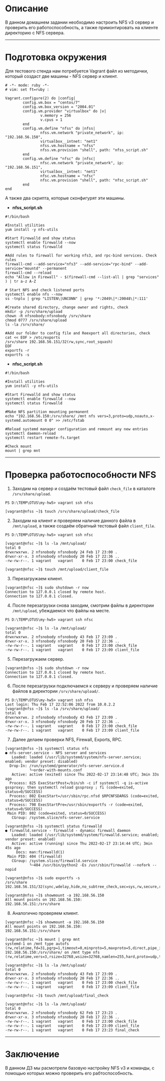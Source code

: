 # **Описание**

В данном домашнем задании необходимо настроить NFS v3 сервер и проверить его работоспособность, а также примонтировать на клиенте директорию с NFS сервера.

---

# **Подготовка окружения** 

Для тестового стенда нам потребуется Vagrant файл из методички, который создаст две машины - NFS сервер и клиент.
```
# -*- mode: ruby -*-
# vim: set ft=ruby :

Vagrant.configure(2) do |config|
        config.vm.box = "centos/7"
        config.vm.box_version = "2004.01"
        config.vm.provider "virtualbox" do |v|
                v.memory = 256
                v.cpus = 1
        end
        config.vm.define "nfss" do |nfss|
                nfss.vm.network "private_network", ip: "192.168.56.150",
                virtualbox__intnet: "net1"
                nfss.vm.hostname = "nfss"
                nfss.vm.provision "shell", path: "nfss_script.sh"
        end
        config.vm.define "nfsc" do |nfsc|
                nfsc.vm.network "private_network", ip: "192.168.56.151",
                virtualbox__intnet: "net1"
                nfsc.vm.hostname = "nfsc"
                nfsc.vm.provision "shell", path: "nfsc_script.sh"
        end
end
```
А также два скрипта, которые сконфигурят эти машины.

- **nfss_script.sh**
```
#!/bin/bash

#Install utilities
yum install -y nfs-utils

#Start Firewalld and show status
systemctl enable firewalld --now
systemctl status firewalld

#Add rules to firewall for working nfs3, and rpc-bind services. Check rules 
firewall-cmd --add-service="nfs3" --add-service="rpc-bind" --add-service="mountd" --permanent
firewall-cmd --reload
echo "Allow in Firewall" - $(firewall-cmd --list-all | grep "services" ) | tr a-z A-Z

# Start NFS and check listened ports
systemctl enable nfs --now
ss -tnplu | grep "LISTEN\|UNCONN" | grep '*:2049\|*:20048\|*:111'

#Create shared directory, change owner and rights, check
mkdir -p /srv/share/upload
chown -R nfsnobody:nfsnobody /srv/share
chmod 0777 /srv/share/upload
ls -la /srv/share/

#Add our folder to config file and Reexport all directories, check
cat << EOF > /etc/exports
/srv/share 192.168.56.151/32(rw,sync,root_squash)
EOF
exportfs -r
exportfs -s
```

- **nfsc_script.sh**
```
#!/bin/bash

#Install utilities
yum install -y nfs-utils

#Start Firewalld and show status
systemctl enable firewalld --now
systemctl status firewalld

#Make NFS partition mounting permanent
echo "192.168.56.150:/srv/share/ /mnt nfs vers=3,proto=udp,noauto,x-systemd.automount 0 0" >> /etc/fstab

#Reload systemd manager configuration and remount any new entries
systemctl daemon-reload
systemctl restart remote-fs.target

#Check mount 
mount | grep mnt
```
---

# **Проверка работоспособности NFS**
1. Заходим на сервер и создаём тестовый файл `check_file` в каталоге `/srv/share/upload`.
```
PS D:\TEMP\OTUS\my-hw5> vagrant ssh nfss

[vagrant@nfss ~]$ touch /srv/share/upload/check_file
```
2. Заходим на клиент и проверяем наличие данного файла в `/mnt/upload`, а также создаём обратный тестовый файл `client_file`.
```
PS D:\TEMP\OTUS\my-hw5> vagrant ssh nfsc

[vagrant@nfsc ~]$ ls -la /mnt/upload/
total 0
drwxrwxrwx. 2 nfsnobody nfsnobody 24 Feb 17 23:00 .
drwxr-xr-x. 3 nfsnobody nfsnobody 20 Feb 17 22:36 ..
-rw-rw-r--. 1 vagrant   vagrant    0 Feb 17 23:00 check_file

[vagrant@nfsc ~]$ touch /mnt/upload/client_file
```
3. Перезагружаем клиент.
```
[vagrant@nfsc ~]$ sudo shutdown -r now
Connection to 127.0.0.1 closed by remote host.
Connection to 127.0.0.1 closed.
```
4. После перезагрузки снова заходим, смотрим файлы в директории `/mnt/upload`, убеждаемся что файлы на месте.
```
PS D:\TEMP\OTUS\my-hw5> vagrant ssh nfsc

[vagrant@nfsc ~]$ ls -la /mnt/upload/
total 0
drwxrwxrwx. 2 nfsnobody nfsnobody 43 Feb 17 23:09 .
drwxr-xr-x. 3 nfsnobody nfsnobody 20 Feb 17 22:36 ..
-rw-rw-r--. 1 vagrant   vagrant    0 Feb 17 23:00 check_file
-rw-rw-r--. 1 vagrant   vagrant    0 Feb 17 23:09 client_file
```
5. Перезагружаем сервер.
```
[vagrant@nfss ~]$ sudo shutdown -r now
Connection to 127.0.0.1 closed by remote host.
Connection to 127.0.0.1 closed.
```
6. После перезагрузки подключаемся к серверу и проверяем наличие файлов в директории `/srv/share/upload/`.
```
PS D:\TEMP\OTUS\my-hw5> vagrant ssh nfss
Last login: Thu Feb 17 22:52:06 2022 from 10.0.2.2
[vagrant@nfss ~]$ ls -la /srv/share/upload/
total 0
drwxrwxrwx. 2 nfsnobody nfsnobody 43 Feb 17 23:09 .
drwxr-xr-x. 3 nfsnobody nfsnobody 20 Feb 17 22:36 ..
-rw-rw-r--. 1 vagrant   vagrant    0 Feb 17 23:00 check_file
-rw-rw-r--. 1 vagrant   vagrant    0 Feb 17 23:09 client_file
```
7. Далее делаем проверки NFS, Firewall, Exports, RPC.
```
[vagrant@nfss ~]$ systemctl status nfs
● nfs-server.service - NFS server and services
   Loaded: loaded (/usr/lib/systemd/system/nfs-server.service; enabled; vendor preset: disabled)
  Drop-In: /run/systemd/generator/nfs-server.service.d
           └─order-with-mounts.conf
   Active: active (exited) since Thu 2022-02-17 23:14:48 UTC; 3min 33s ago
  Process: 825 ExecStartPost=/bin/sh -c if systemctl -q is-active gssproxy; then systemctl reload gssproxy ; fi (code=exited, status=0/SUCCESS)
  Process: 802 ExecStart=/usr/sbin/rpc.nfsd $RPCNFSDARGS (code=exited, status=0/SUCCESS)
  Process: 798 ExecStartPre=/usr/sbin/exportfs -r (code=exited, status=0/SUCCESS)
 Main PID: 802 (code=exited, status=0/SUCCESS)
   CGroup: /system.slice/nfs-server.service

[vagrant@nfss ~]$ systemctl status firewalld
● firewalld.service - firewalld - dynamic firewall daemon
   Loaded: loaded (/usr/lib/systemd/system/firewalld.service; enabled; vendor preset: enabled)
   Active: active (running) since Thu 2022-02-17 23:14:44 UTC; 3min 45s ago
     Docs: man:firewalld(1)
 Main PID: 404 (firewalld)
   CGroup: /system.slice/firewalld.service
           └─404 /usr/bin/python2 -Es /usr/sbin/firewalld --nofork --nopid

[vagrant@nfss ~]$ sudo exportfs -s
/srv/share  192.168.56.151/32(sync,wdelay,hide,no_subtree_check,sec=sys,rw,secure,root_squash,no_all_squash)

[vagrant@nfss ~]$ showmount -a 192.168.56.150
All mount points on 192.168.56.150:
192.168.56.151:/srv/share
```
8. Аналогично проверяем клиент. 
```
[vagrant@nfsc ~]$ showmount -a 192.168.56.150
All mount points on 192.168.56.150:
192.168.56.151:/srv/share

[vagrant@nfsc ~]$ mount | grep mnt
systemd-1 on /mnt type autofs (rw,relatime,fd=31,pgrp=1,timeout=0,minproto=5,maxproto=5,direct,pipe_ino=11087)
192.168.56.150:/srv/share/ on /mnt type nfs (rw,relatime,vers=3,rsize=32768,wsize=32768,namlen=255,hard,proto=udp,timeo=11,retrans=3,sec=sys,mountaddr=192.168.56.150,mountvers=3,mountport=20048,mountproto=udp,local_lock=none,addr=192.168.56.150)

[vagrant@nfsc ~]$ ls -la /mnt/upload/
total 0
drwxrwxrwx. 2 nfsnobody nfsnobody 43 Feb 17 23:09 .
drwxr-xr-x. 3 nfsnobody nfsnobody 20 Feb 17 22:36 ..
-rw-rw-r--. 1 vagrant   vagrant    0 Feb 17 23:00 check_file
-rw-rw-r--. 1 vagrant   vagrant    0 Feb 17 23:09 client_file

[vagrant@nfsc ~]$ touch /mnt/upload/final_check

[vagrant@nfsc ~]$ ls -la /mnt/upload/
total 0
drwxrwxrwx. 2 nfsnobody nfsnobody 62 Feb 17 23:23 .
drwxr-xr-x. 3 nfsnobody nfsnobody 20 Feb 17 22:36 ..
-rw-rw-r--. 1 vagrant   vagrant    0 Feb 17 23:00 check_file
-rw-rw-r--. 1 vagrant   vagrant    0 Feb 17 23:09 client_file
-rw-rw-r--. 1 vagrant   vagrant    0 Feb 17 23:23 final_check
```

---

# **Заключение**
В данном ДЗ мы расмотрели базовую настройку NFS v3 и команды, с помощью которых можно проверить его рабтоспособность. 